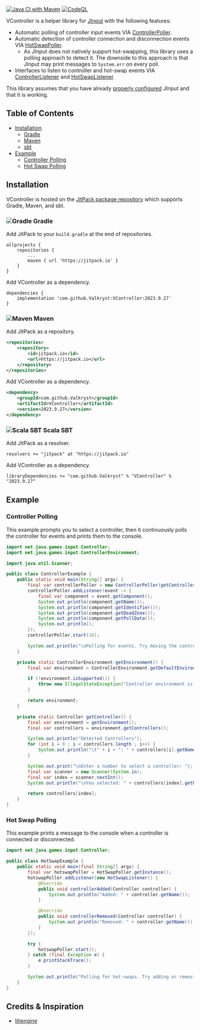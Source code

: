[![Java CI with Maven](https://github.com/Valkryst/VController/actions/workflows/maven.yml/badge.svg)](https://github.com/Valkryst/VController/actions/workflows/maven.yml)
[![CodeQL](https://github.com/Valkryst/VController/actions/workflows/codeql.yml/badge.svg)](https://github.com/Valkryst/VController/actions/workflows/codeql.yml)

VController is a helper library for [JInput](https://github.com/jinput/jinput) with the following features:

* Automatic polling of controller input events VIA [ControllerPoller](https://github.com/Valkryst/VController/blob/master/src/main/java/com/valkryst/VController/ControllerListener.java).
* Automatic detection of controller connection and disconnection events VIA [HotSwapPoller](https://github.com/Valkryst/VController/blob/master/src/main/java/com/valkryst/VController/HotSwapPoller.java).
  * As JInput does not natively support hot-swapping, this library uses a polling approach to detect it. The downside to this approach is that JInput may print messages to `System.err` on every poll. 
* Interfaces to listen to controller and hot-swap events VIA [ControllerListener](https://github.com/Valkryst/VController/blob/master/src/main/java/com/valkryst/VController/ControllerListener.java) and [HotSwapListener](https://github.com/Valkryst/VController/blob/master/src/main/java/com/valkryst/VController/HotSwapListener.java).

This library assumes that you have already [properly configured](https://jinput.github.io/jinput/) JInput and that it is working.

## Table of Contents

* [Installation](https://github.com/Valkryst/VController#installation)
    * [Gradle](https://github.com/Valkryst/VController#-gradle)
    * [Maven](https://github.com/Valkryst/VController#-maven)
    * [sbt](https://github.com/Valkryst/VController#-scala-sbt)
* [Example](https://github.com/Valkryst/VController#example)
  * [Controller Polling](https://github.com/Valkryst/VController#controller-polling) 
  * [Hot Swap Polling](https://github.com/Valkryst/VController#hot-swap-polling) 

## Installation

VController is hosted on the [JitPack package repository](https://jitpack.io/#Valkryst/VController)
which supports Gradle, Maven, and sbt.

### ![Gradle](https://i.imgur.com/qtc6bXq.png?1) Gradle

Add JitPack to your `build.gradle` at the end of repositories.

```
allprojects {
	repositories {
		...
		maven { url 'https://jitpack.io' }
	}
}
```

Add VController as a dependency.

```
dependencies {
	implementation 'com.github.Valkryst:VController:2023.9.27'
}
```

### ![Maven](https://i.imgur.com/2TZzobp.png?1) Maven

Add JitPack as a repository.

``` xml
<repositories>
    <repository>
        <id>jitpack.io</id>
        <url>https://jitpack.io</url>
    </repository>
</repositories>
```
Add VController as a dependency.

```xml
<dependency>
    <groupId>com.github.Valkryst</groupId>
    <artifactId>VController</artifactId>
    <version>2023.9.27</version>
</dependency>
```

### ![Scala SBT](https://i.imgur.com/Nqv3mVd.png?1) Scala SBT

Add JitPack as a resolver.

```
resolvers += "jitpack" at "https://jitpack.io"
```

Add VController as a dependency.

```
libraryDependencies += "com.github.Valkryst" % "VController" % "2023.9.27"
```

## Example

### Controller Polling

This example prompts you to select a controller, then it continuously polls the controller for events and prints them to the console.

```java
import net.java.games.input.Controller;
import net.java.games.input.ControllerEnvironment;

import java.util.Scanner;

public class ControllerExample {
    public static void main(String[] args) {
        final var controllerPoller = new ControllerPoller(getController());
        controllerPoller.addListener(event -> {
            final var component = event.getComponent();
            System.out.println(component.getName());
            System.out.println(component.getIdentifier());
            System.out.println(component.getDeadZone());
            System.out.println(component.getPollData());
            System.out.println();
        });
        controllerPoller.start(16);

        System.out.println("\nPolling for events. Try moving the controller's joysticks and pressing its buttons.");
    }

    private static ControllerEnvironment getEnvironment() {
        final var environment = ControllerEnvironment.getDefaultEnvironment();

        if (!environment.isSupported()) {
            throw new IllegalStateException("Controller environment is not supported.");
        }

        return environment;
    }

    private static Controller getController() {
        final var environment = getEnvironment();
        final var controllers = environment.getControllers();

        System.out.println("Detected Controllers");
        for (int i = 0 ; i < controllers.length ; i++) {
            System.out.println("\t" + i + ": " + controllers[i].getName());
        }

        System.out.print("\nEnter a number to select a controller: ");
        final var scanner = new Scanner(System.in);
        final var index = scanner.nextInt();
        System.out.println("\nYou selected: " + controllers[index].getName());

        return controllers[index];
    }
}
```

### Hot Swap Polling

This example prints a message to the console when a controller is connected or disconnected.

```java
import net.java.games.input.Controller;

public class HotSwapExample {
    public static void main(final String[] args) {
        final var hotswapPoller = HotSwapPoller.getInstance();
        hotswapPoller.addListener(new HotSwapListener() {
            @Override
            public void controllerAdded(Controller controller) {
                System.out.println("Added: " + controller.getName());
            }

            @Override
            public void controllerRemoved(Controller controller) {
                System.out.println("Removed: " + controller.getName());
            }
        });

        try {
            hotswapPoller.start();
        } catch (final Exception e) {
            e.printStackTrace();
        }

        System.out.println("Polling for hot-swaps. Try adding or removing a controller.");
    }
}
```

## Credits & Inspiration

* [litiengine](https://github.com/gurkenlabs/litienginehttps://github.com/gurkenlabs/litiengine)